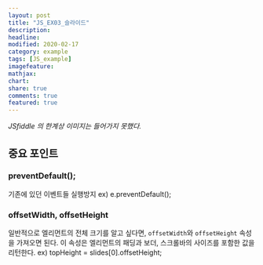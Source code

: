 ```yaml
---
layout: post
title: "JS_EX03_슬라이드"
description:
headline:
modified: 2020-02-17
category: example
tags: [JS_example]
imagefeature:
mathjax:
chart:
share: true
comments: true
featured: true
---
```


<div class="code">
<script async src="//jsfiddle.net/lsh58/9ztmj0cq/16/embed/js,html,css,result/dark/"></script>
</div>

_JSfiddle 의 한계상 이미지는 들어가지 못했다._

## 중요 포인트

### preventDefault();

기존에 있던 이벤트들 실행방지
ex) e.preventDefault();

### offsetWidth, offsetHeight

일반적으로 엘리먼트의 전체 크기를 알고 싶다면, `offsetWidth`와 `offsetHeight` 속성을 가져오면 된다.
이 속성은 엘리먼트의 패딩과 보더, 스크롤바의 사이즈를 포함한 값을 리턴한다.
ex) topHeight = slides[0].offsetHeight;
